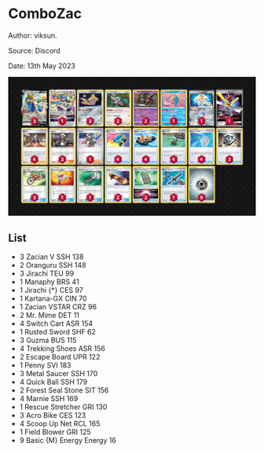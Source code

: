 # ComboZac

Author: viksun.

Source: Discord

Date: 13th May 2023

![decklist](../../images/SVI/ComboZac/1-%20ComboZac.png)

## List

* 3 Zacian V SSH 138
* 2 Oranguru SSH 148
* 3 Jirachi TEU 99
* 1 Manaphy BRS 41
* 1 Jirachi {*} CES 97
* 1 Kartana-GX CIN 70
* 1 Zacian VSTAR CRZ 96
* 2 Mr. Mime DET 11
* 4 Switch Cart ASR 154
* 1 Rusted Sword SHF 62
* 3 Guzma BUS 115
* 4 Trekking Shoes ASR 156
* 2 Escape Board UPR 122
* 1 Penny SVI 183
* 3 Metal Saucer SSH 170
* 4 Quick Ball SSH 179
* 2 Forest Seal Stone SIT 156
* 4 Marnie SSH 169
* 1 Rescue Stretcher GRI 130
* 3 Acro Bike CES 123
* 4 Scoop Up Net RCL 165
* 1 Field Blower GRI 125
* 9 Basic {M} Energy Energy 16
